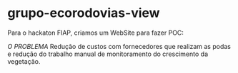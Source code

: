 # grupo-ecorodovias-view

Para o hackaton FIAP, criamos um WebSite para fazer POC:

*O PROBLEMA* 
Redução de custos com fornecedores que realizam as podas e redução do trabalho manual de monitoramento do crescimento da vegetação.